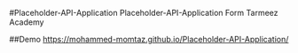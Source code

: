 #Placeholder-API-Application
Placeholder-API-Application Form Tarmeez Academy

##Demo
https://mohammed-momtaz.github.io/Placeholder-API-Application/
